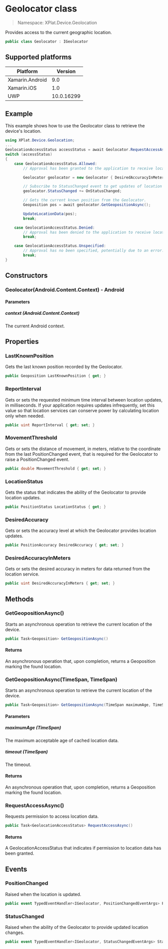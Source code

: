 # Geolocator class

> Namespace: XPlat.Device.Geolocation

Provides access to the current geographic location.

```csharp
public class Geolocator : IGeolocator
```

## Supported platforms

| Platform | Version |
| --- | --- |
| Xamarin.Android | 9.0 |
| Xamarin.iOS  | 1.0 |
| UWP | 10.0.16299 |

## Example

This example shows how to use the Geolocator class to retrieve the device's location.

```csharp
using XPlat.Device.Geolocation;
...
GeolocationAccessStatus accessStatus = await Geolocator.RequestAccessAsync();
switch (accessStatus)
{
    case GeolocationAccessStatus.Allowed:
	    // Approval has been granted to the application to receive location information.

        Geolocator geolocator = new Geolocator { DesiredAccuracyInMeters = 25 };

        // Subscribe to StatusChanged event to get updates of location status changes.
        geolocator.StatusChanged += OnStatusChanged;

        // Gets the current known position from the Geolocator.
        Geoposition pos = await geolocator.GetGeopositionAsync();

        UpdateLocationData(pos);
        break;

    case GeolocationAccessStatus.Denied:
        // Approval has been denied to the application to receive location information, possibly by the user.
        break;

    case GeolocationAccessStatus.Unspecified:
        // Approval has no been specified, potentially due to an error.
        break;
}
```

## Constructors

### Geolocator(Android.Content.Context) - Android

#### Parameters
##### context (Android.Content.Context)
The current Android context.

## Properties

### LastKnownPosition

Gets the last known position recorded by the Geolocator.

```csharp
public Geoposition LastKnownPosition { get; }
```

### ReportInterval

Gets or sets the requested minimum time interval between location updates, in milliseconds. If your application requires updates infrequently, set this value so that location services can conserve power by calculating location only when needed.

```csharp
public uint ReportInterval { get; set; }
```

### MovementThreshold

Gets or sets the distance of movement, in meters, relative to the coordinate from the last PositionChanged event, that is required for the Geolocator to raise a PositionChanged event.

```csharp
public double MovementThreshold { get; set; }
```

### LocationStatus

Gets the status that indicates the ability of the Geolocator to provide location updates.

```csharp
public PositionStatus LocationStatus { get; }
```

### DesiredAccuracy

Gets or sets the accuracy level at which the Geolocator provides location updates.

```csharp
public PositionAccuracy DesiredAccuracy { get; set; }
```

### DesiredAccuracyInMeters

Gets or sets the desired accuracy in meters for data returned from the location service.

```csharp
public uint DesiredAccuracyInMeters { get; set; }
```

## Methods

### GetGeopositionAsync()

Starts an asynchronous operation to retrieve the current location of the device.

```csharp
public Task<Geoposition> GetGeopositionAsync()
```

#### Returns
An asynchronous operation that, upon completion, returns a Geoposition marking the found location.

### GetGeopositionAsync(TimeSpan, TimeSpan)

Starts an asynchronous operation to retrieve the current location of the device.

```csharp
public Task<Geoposition> GetGeopositionAsync(TimeSpan maximumAge, TimeSpan timeout)
```

#### Parameters
##### maximumAge (TimeSpan)
The maximum acceptable age of cached location data.

##### timeout (TimeSpan)
The timeout.

#### Returns
An asynchronous operation that, upon completion, returns a Geoposition marking the found location.

### RequestAccessAsync()

Requests permission to access location data.

```csharp
public Task<GeolocationAccessStatus> RequestAccessAsync()
```

#### Returns
A GeolocationAccessStatus that indicates if permission to location data has been granted.

## Events

### PositionChanged

Raised when the location is updated.

```csharp
public event TypedEventHandler<IGeolocator, PositionChangedEventArgs> PositionChanged;
```

### StatusChanged

Raised when the ability of the Geolocator to provide updated location changes.

```csharp
public event TypedEventHandler<IGeolocator, StatusChangedEventArgs> StatusChanged;
```